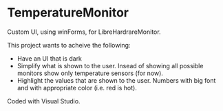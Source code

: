 # TemperatureMonitor

Custom UI, using winForms, for LibreHardrareMonitor.

This project wants to acheive the following:
- Have an UI that is dark
- Simplify what is shown to the user. Insead of showing all possible monitors show only temperature sensors (for now).
- Highlight the values that are shown to the user. Numbers with big font and with appropriate color (i.e. red is hot).

Coded with Visual Studio.
